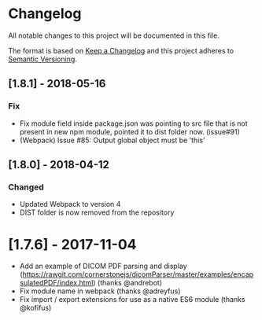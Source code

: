 # Changelog
All notable changes to this project will be documented in this file.

The format is based on [Keep a Changelog](http://keepachangelog.com/en/1.0.0/)
and this project adheres to [Semantic Versioning](http://semver.org/spec/v2.0.0.html).

## [1.8.1] - 2018-05-16
### Fix
- Fix module field inside package.json was pointing to src file that is not present in new npm module, pointed it to dist folder now. (issue#91)
- (Webpack) Issue #85: Output global object must be 'this'

## [1.8.0] - 2018-04-12
### Changed
- Updated Webpack to version 4
- DIST folder is now removed from the repository

# [1.7.6] - 2017-11-04

- Add an example of DICOM PDF parsing and display (https://rawgit.com/cornerstonejs/dicomParser/master/examples/encapsulatedPDF/index.html) (thanks @andrebot)
- Fix module name in webpack (thanks @adreyfus)
- Fix import / export extensions for use as a native ES6 module (thanks @kofifus)